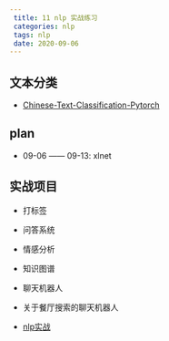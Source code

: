 ```yaml
---
 title: 11 nlp 实战练习
 categories: nlp
 tags: nlp
 date: 2020-09-06
---
```


## 文本分类

- [Chinese-Text-Classification-Pytorch](https://github.com/649453932/Chinese-Text-Classification-Pytorch)

## plan

- 09-06 —— 09-13: xlnet  

## 实战项目

- 打标签
- 问答系统
- 情感分析
- 知识图谱
- 聊天机器人
- 关于餐厅搜索的聊天机器人

- [nlp实战](https://mp.weixin.qq.com/s?__biz=MzAxMjUyNDQ5OA==&mid=2653564161&idx=1&sn=c7f003162faeb72f1a567d0a2878bb7d&chksm=806e03bcb7198aaa169e652eff8bc3db3339e279f54b421a6ee696b5a06a63772724e7a599e7&mpshare=1&scene=1&srcid=09041JTciTW35ddF5BV9minK&sharer_sharetime=1599373497723&sharer_shareid=f92222b9aa5a73376fc25ef0dba2fa9f#rd)
